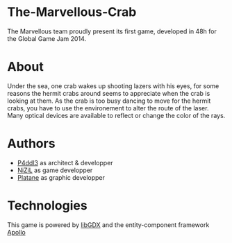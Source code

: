 The-Marvellous-Crab
===================
The Marvellous team proudly present its first game, developed in 48h for the Global Game Jam 2014.

About
=====
Under the sea, one crab wakes up shooting lazers with his eyes, for some reasons the hermit crabs around seems to appreciate when the crab is looking at them. As the crab is too busy dancing to move for the hermit crabs, you have to use the environement to alter the route of the laser. Many optical devices are available to reflect or change the color of the rays.

Authors
=======
 * [P4ddl3](https://github.com/p4ddl3) as architect & developper
 * [NiZiL](https://github.com/nizil) as game developper
 * [Platane](https://github.com/Platane) as graphic developper

Technologies
============
This game is powered by [libGDX](http://libgdx.badlogicgames.com/) and the entity-component framework [Apollo](http://gamadu.com/apollo/)
